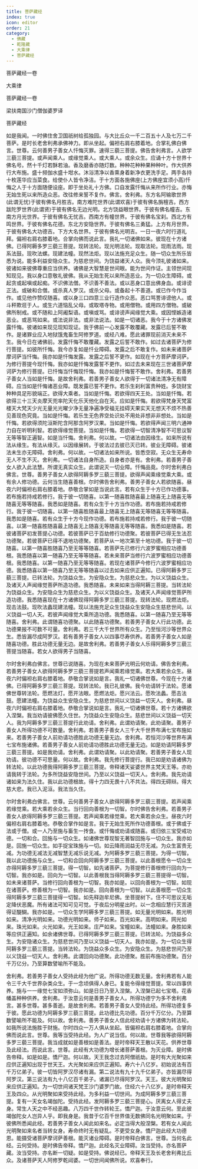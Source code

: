 ```yaml
---
title: 菩萨藏经
index: true
icon: editor
order: 21
category:
  - 佛藏
  - 乾隆藏
  - 大乘律
  - 菩萨藏经
---
```


菩萨藏经一卷  

大乘律  

菩萨藏经一卷  

梁扶南国沙门僧伽婆罗译  

菩萨藏经  

如是我闻。一时佛住舍卫国祇树给孤独园。与大比丘众一千二百五十人及七万二千菩萨。是时长老舍利弗承佛神力。即从坐起。偏袒右肩右膝着地。合掌礼佛白佛言。世尊。云何善男子善女人忏悔灭罪。速得三藐三菩提。佛告舍利弗言。人欲学三藐三菩提。或声闻乘人。或缘觉乘人。或大乘人。或余众生。应诵十方十世界十佛名号。然十千灯若酥若油。香及磨香亦随灯数。种种花种种果种种叶。作大供养行大布施。盛十频伽水盛十坩水。沐浴清净以香熏身着新净衣更洗手足。两手各持十枚莲华应当菜食。给使仆人皆令净洁。于十方面各施佛座(上方佛座宜须小高)忏悔之人于十方面随便设座。即于坐处礼十方佛。口自发露忏悔从来所作行业。亦悔无始生死以来所造众恶。改往修来誓不复作。佛言。舍利弗。东方名阿输歌世界(此谓无忧)于彼有佛名月胜吉。南方难陀世界(此谓欢喜)于彼有佛名旃檀吉。西方跋陀罗世界(此谓贤)于彼有佛名无边光明。北方饶益眼世界。于彼有佛名幢吉。东南方月光世界。于彼有佛名无忧吉。西南方有幢世界。于彼有佛名宝刹。西北方有鸣世界。于彼有佛名花德。东北方安隐世界。于彼有佛名三勇猛。上方有月世界。于彼有佛名大功德吉。下方大名世界。于彼有佛名光明吉。一日一夜六时行道礼拜。偏袒右肩右膝着地。合掌向佛而说此言。我礼一切诸佛如来。彼现在十方诸佛。已得阿耨多罗三藐三菩提。现转法轮。现光明法轮。现取法轮。现雨法雨。现系法鼓。现吹法螺。现建法幢。现然法炬。现以法施充足众生。随一切众生所乐皆悉为说。能多利益安隐众生。为慈悲世间。为饶益诸天人众。我今顶礼彼诸如来。彼诸如来彼佛尊重应当供养。诸佛是大智慧是世间眼。能为世间作证。主领世间现知现见。我以身口意敬礼彼佛。我从无始生死以来所造恶业。为一切众生障碍。或起贪或起嗔或起痴。不识佛法僧。不识善不善法。或以恶身口意出佛身血。或诽谤正法。或破和合僧。或杀真人罗汉。或杀父母。或备起十不善道。或已作今作当作。或见他作赞叹随喜。或以身三口四意三业行造作众恶。恶口骂詈诽谤他人。或斗秤欺诳于人。或生六道恼乱父母。或取塔寺物。或用僧物。或用四方僧物。或破佛所制戒。或不随和上阿阇梨语。或嗔或骂。或诽谤声闻缘觉大乘。或因悭嫉造诸恶业。或恶骂如来。或法说非法。或非法说法。如是一切诸恶。我今于十方诸佛发露忏悔。彼诸如来现见现知现证。我于佛前一心发露不敢覆藏。发露已后誓不敢作。是诸罪业应入地狱饿鬼畜生阿修罗道。或经八难。愿此诸罪现前消灭未来不生。我今日在诸佛前。发露忏悔不敢覆藏。发露之后誓不敢作。如过去诸菩萨为修行菩提。如彼所忏悔。我今亦复如是忏业障碍。发露之后不敢复作。如未来诸菩萨摩诃萨当忏悔。我亦如是忏悔发露。发露之后誓不更作。如现在十方菩萨摩诃萨。为修行菩提今现忏悔。我亦如是忏悔发露誓不更作。如过去未来现在三世诸菩萨摩诃萨为修行菩提。已忏悔当忏悔现忏悔。我亦如是忏悔誓不敢作。舍利弗。若善男子善女人当如是忏悔。是故舍利弗。若善男子善女人欲得于一切诸法清净无有障碍。应当如是忏悔诸恶业障。既发露已誓不更作。若乐生刹利富贵种姓。多饶财宝种种具足形貌端正。欲得大乘者。当如是忏悔。若欲得四天王处。当如是忏悔。若欲得三十三天炎摩天兜率陀天化乐天他化自在天。应如是忏悔。若欲得梵身天梵富楼天大梵天少光无量光光曜少净无量净遍净受福无挂碍天果实天无想天不烦不热善见善现色究竟。当如是忏悔。若乐生无色界空处识处不用处非想非非想处。当如是忏悔。若欲得须陀洹斯陀含阿那含阿罗汉果。当如是忏悔。若欲得声闻三明六通神力自在听明利智。若欲得缘觉菩提。当如是忏悔。若欲得一切智清净智不可思议智无等等智正遍智。如是当忏悔。舍利弗。何以故。一切诸法由因缘生。如来所说有法从缘生。有法从缘灭。以因缘展转。于彼法过去彼已灭已转。彼业无障碍。彼诸法未生亦无障碍。舍利弗。何以故。一切诸法如来所说。皆悉空寂。无众生无寿命无人不生不灭。舍利弗。一切诸法自身所造。自身者亦是有。舍利弗。若善男子善女人欲入此法慧。所谓无真实众生。此谓说灭一切业障。忏悔品竟。尔时舍利弗白佛言。世尊。善男子善女人欲得阿耨多罗三藐三菩提。欲得声闻乘缘觉乘大乘。或有余人修功德。云何当生随喜善根。尔时佛告舍利弗。善男子善女人若欲随喜。昼夜六时偏袒右肩右膝着地。恭敬合掌如是当说此言。若有众生于十方已作功德事。若布施若持戒若修行。我于彼一切随喜。以第一随喜胜随喜最上随喜无上随喜无等随喜无等等随喜。我悉如是随喜。若有众生于十方当作功德。若布施若持戒若修行。我于彼一切随喜。以第一随喜胜随喜最上随喜无上随喜无等随喜无等等随喜。我悉如是随喜。若有众生于十方今现作功德。若布施若持戒若修行。我于彼一切随喜。以第一随喜胜随喜最上随喜无上随喜无等随喜无等等随喜。我悉如是随喜。若彼诸菩萨初发菩提心功德。若彼菩萨已于百劫修行功德聚。若彼菩萨已得无生法忍功德聚。若彼菩萨已得不退地功德聚。若菩萨从一地次第至十地功德。我于彼一切随喜。以第一随喜胜随喜乃至无等等随喜。若菩萨先已修行六波罗蜜相应功德善根。我悉随喜以第一随喜乃至无等等随喜。若未来菩萨当修行六波罗蜜相应功德善根。我悉随喜。以第一随喜乃至无等等随喜。若现在诸菩萨今修行六波罗蜜相应功德。我悉随喜以第一随喜乃至无等等随喜以过去如来应供正遍知。已得阿耨多罗三藐三菩提。已转法轮。为饶益众生。为安隐众生。为慈悲众生。为以义饶益众生。及诸天人声闻缘觉菩萨所造功德。我悉随喜。未来如来当得阿耨三菩提。当转法轮为饶益众生。为安隐众生为慈悲众生。为以义饶益众生。及诸天人声闻缘觉菩萨所造功德。我悉随喜现在十方诸佛现得阿耨多罗三藐三菩提。现转法轮。现燃法炬。现击法鼓。现吹法蠡现建法幢。现以法施充足众生饶益众生安隐众生慈悲世间。以义饶益一切人天。若彼声闻缘觉大乘所造功德。我悉随喜。以第一随喜乃至无等等随喜。舍利弗。此谓随喜功德聚。以此随喜功德聚。若善男子善女人行此功德。此功德果报不可数不可量。舍利弗。若三千大千世界所有众生。乃至恒河沙等世界众生。悉皆漏尽成阿罗汉。若有善男子善女人以四事尽寿供养。若善男子善女人如是随喜功德。胜此功德无量无边。是故舍利弗。若善男子善女人乐得阿耨多罗三藐三菩提当随喜。若女人欲得男子当随喜。  

尔时舍利弗白佛言。世尊已说随喜。为现在未来菩萨光明云何劝请。佛告舍利弗。若善男子善女人欲得阿耨多罗三藐三菩提若声闻乘若缘觉乘。若大乘若余众生。昼夜六时偏袒右肩右膝着地。恭敬合掌说如是言。我礼一切诸佛世尊。今现在十方诸佛。已得阿耨多罗三藐三菩提。现转法轮。我已礼彼佛。我今劝请转于法轮。愿诸佛世尊转法轮。愿燃法灯。愿开法眼。愿燃法炬。愿兴法云。愿吹法蠡。愿击法鼓。愿建法幢。为饶益众生安隐众生。为慈悲世间以义饶益一切天人。舍利弗。昼夜六时偏袒右肩右膝着地。恭敬合掌说如是言。我礼一切诸佛世尊。若十方诸佛欲入涅槃。我当劝请彼佛愿久住世。为饶益众生安隐众生。慈悲世间以义饶益一切天人。我为阿耨多罗三藐三菩提行此劝请。舍利弗。此谓劝请聚。此劝请聚。善男子善女人所得功德不可数量。舍利弗。若善男子善女人三千大千世界布满七宝布施如来。若善男子善女人前劝请功德胜此功德无量无边。舍利弗。若恒河沙等世界布满七宝布施诸佛。若善男子善女人前劝请功德胜此功德无量无边。如是劝请阿耨多罗三藐三菩提。如是我劝请。舍利弗。此谓劝请聚。以此劝请聚。若善男子善女人现劝请。彼功德不可思量。何以故。舍利弗。我先修行菩提行。我已如是劝请诸佛为转法轮。以此功德我得阿耨多罗三藐三菩提。帝释诸天娑婆世界主梵天王等。亦劝请我转于法轮。为多所饶益安隐世间。乃至以义饶益一切天人。舍利弗。我先劝请诸如来为法久住。我以此功德根故。得十力四无畏十八不共法。得四无碍辩。得大慈大悲。我已入泥洹。我法当久住。  

尔时舍利弗白佛言。世尊。云何善男子善女人欲得阿耨多罗三藐三菩提。若声闻乘若缘觉乘。若大乘若余众生。当行回向善根为一切智。尔时佛告舍利弗。若善男子善女人欲得阿耨多罗三藐三菩提。若声闻乘若缘觉乘。若大乘若余众生。昼夜六时偏袒右肩右膝着地。恭敬合掌作如是言。我于无始生死所作功德善根。或于佛或于法或于僧。或一人乃至施与畜生一抟食。或忏悔或劝请或随喜。或归依三宝受戒功德。一切和合。回施与一切众生。如诸佛世尊现智无著智回施与一切众生。我亦如是。回施一切众生。如手捉宝珠施与一切。如云降雨润益无尽无减。为众生富贵无减。为功德无减法无减智慧无减乐说无减。为阿耨多罗三藐三菩提。为得一切智。我以此功德施与众生。一切和合回向阿耨多罗三藐三菩提。以此善根愿令一切众生亦得阿耨多罗三藐三菩提。得一切智。如先诸菩萨。为菩提修行善根修行回向为一切智。我亦如是。回向为一切智。以此善根我当得阿耨多罗三藐三菩提得一切智。如未来诸菩萨。当修行回向善根为一切智。我亦如是。以回向善根为一切智。如现在诸菩萨。修善根为一切智。我亦如是。回向善根为一切智。以此善根愿一切众生得阿耨多罗三藐三菩提得一切智。如先释迦牟尼佛。坐菩提树下。住不可思议无垢定降伏恶魔。所有诸法可知可见可觉。于夜后分明星出时。以一念相应慧行灭苦道得证醍醐。我亦如是。一切众生学阿耨多罗三藐三菩提。如无量光明如来。胜光明如来。清净光明如来。功德光明如来。师子如来。百光如来。高明如来。网光如来。珠光如来。火光如来。光王如来。庄严如来。宝幢如来。法幢如来。身胜如来等应供正遍知。如余诸佛世尊。已得阿耨多罗三藐三菩提。已转法轮。为饶益多众生。为安隐诸众生。为慈悲世间乃至以义饶益一切天人。我亦如是。为一切众生得阿耨多罗三藐三菩提。当转法轮。为饶益众多众生。为安隐众生。为慈悲世间乃至以义饶益一切天人。舍利弗。此谓回向功德聚。此功德聚。胜前布施功德聚。百分千万亿分。乃至算数譬喻所不能及。  

舍利弗。若善男子善女人受持此经为他广说。所得功德无数无量。舍利弗若有人能令三千大千世界杂类众生。于一念顷俱得人身已。复能令得缘觉菩提。常以四事供养。施与一一缘觉七宝如须弥山。如是日日乃至入涅槃。入涅槃已起七宝塔。花香幡盖种种供养。舍利弗。于汝意云何是善男子善女人。所得功德宁为多不舍利弗言。甚多世尊。甚多善逝。是故舍利弗。若善男子善女人受持此经。所得功德复多于彼。愿此功德为阿耨多罗三藐三菩提。此功德比先功德。百分千万亿分。乃至算数譬喻所不能及。何以故。舍利弗。善男子善女人信此经劝请十方诸佛为转法轮。如我所说法施胜于财施。尔时四众一万人俱从坐起。皆偏袒右肩右膝着地。合掌向佛而说此言。世尊。我等当受持此经。为人广说当信。何以故。世尊我等欲得阿耨多罗三藐三菩提。我当成就如是善根如是善法。是时帝释天王散以天花。供养世尊及此经法。而说此言。世尊。此经有大功德为增长诸菩萨善根。为灭业障。是时佛告帝释。如是如是。憍尸迦。何以故。天王我念过去阿僧祇劫。是时有大光聚如来应供正遍知出现于世天王。大光聚如来应供正遍知。寿六十八亿岁。初始说法有百千万亿弟子。彼一切皆阿罗汉尽诸有漏。第二说法有九十九千亿弟子。亦皆漏尽得阿罗汉。第三说法有九十八亿百千弟子。诸漏已尽得阿罗汉。天王。彼大光明聚如来应供正遍知。为一切世间诸天梵王沙门婆罗门故。住经六十八亿岁。是时帝释天王及四众。从光明聚如来受持此经。为多利益一切世间。为成阿耨多罗三藐三菩提。复有一天女名竭伽陀。受持此经。发阿耨多罗三藐三菩提心。厌离女人得丈夫身。常生人天之中不经恶趣。八万四千世作转轮王。憍尸迦。于汝意云何。至此彼竭伽陀女人岂异人乎。即我身是。我昔于亿百千世界值无数佛同名光明聚如来。于彼佛所悉闻此经。若善男子善女人闻此如来名。必定当得大般涅槃。若有女人闻此光明聚如来名者当转女身。寿命终时无有疑乱。不更受女身。憍尸迦此经大功德恩。能摄受诸菩萨摩诃萨善根。能灭诸业障碍。是时帝释白佛言。世尊。当何名此经。云何受持。是时佛告帝释。憍尸迦。此经名灭业障碍。汝当受持。亦名菩萨藏。汝当受持。亦名断一切疑。如是受持。佛说经已。帝释天王及长老舍利弗比丘众。及诸菩萨天人阿修罗乾闼婆。一切世间闻佛所说。欢喜奉行。  
